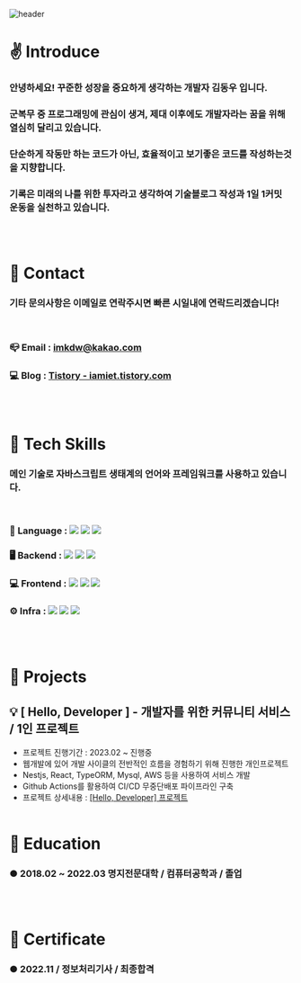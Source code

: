 ![header](https://capsule-render.vercel.app/api?type=waving&color=auto&height=300&section=header&text=Hello!%20I'm%20Dongwoo-Kim&fontSize=60)

# ✌ Introduce

### 안녕하세요! 꾸준한 성장을 중요하게 생각하는 개발자 김동우 입니다.

### 군복무 중 프로그래밍에 관심이 생겨, 제대 이후에도 개발자라는 꿈을 위해 열심히 달리고 있습니다.

### 단순하게 작동만 하는 코드가 아닌, 효율적이고 보기좋은 코드를 작성하는것을 지향합니다.

### 기록은 미래의 나를 위한 투자라고 생각하여 기술블로그 작성과 1일 1커밋 운동을 실천하고 있습니다.

<br/>
<br/>

# 👀 Contact

### 기타 문의사항은 이메일로 연락주시면 빠른 시일내에 연락드리겠습니다!

<br/>

### 📪 Email : imkdw@kakao.com

### 💻 Blog : [Tistory - iamiet.tistory.com](https://iamiet.tistory.com)

<br/>
<br/>

# 🔨 Tech Skills

### 메인 기술로 자바스크립트 생태계의 언어와 프레임워크를 사용하고 있습니다.

<br/>

### 📏 Language : <img src="https://img.shields.io/badge/javascript-F7DF1E?style=for-the-badge&logo=javascript&logoColor=black"> <img src="https://img.shields.io/badge/typescript-3178C6?style=for-the-badge&logo=typescript&logoColor=white"> <img src="https://img.shields.io/badge/python-3776AB?style=for-the-badge&logo=python&logoColor=white">

### 🖥 Backend : <img src="https://img.shields.io/badge/Nestjs-E0234E?style=for-the-badge&logo=Nestjs&logoColor=white"> <img src="https://img.shields.io/badge/ExpressJs-000000?style=for-the-badge&logo=Express&logoColor=white"> <img src="https://img.shields.io/badge/typeorm-E0234E?style=for-the-badge&logo=typeform&logoColor=white">

### 💻 Frontend : <img src="https://img.shields.io/badge/react-61DAFB?style=for-the-badge&logo=react&logoColor=black"> <img src="https://img.shields.io/badge/recoil-0075EB?style=for-the-badge&logo=revolut&logoColor=white"> <img src="https://img.shields.io/badge/styledcomponents-DB7093?style=for-the-badge&logo=styledcomponents&logoColor=white">

### ⚙ Infra : <img src="https://img.shields.io/badge/aws-232F3E?style=for-the-badge&logo=amazonaws&logoColor=white"> <img src="https://img.shields.io/badge/mysql-4479A1?style=for-the-badge&logo=mysql&logoColor=black"> <img src="https://img.shields.io/badge/ubuntu-E95420?style=for-the-badge&logo=ubuntu&logoColor=white">

<br/>
<br/>

# 🎲 Projects

## 💡 [ Hello, Developer ] - 개발자를 위한 커뮤니티 서비스 / 1인 프로젝트

- 프로젝트 진행기간 : 2023.02 ~ 진행중
- 웹개발에 있어 개발 사이클의 전반적인 흐름을 경험하기 위해 진행한 개인프로젝트
- Nestjs, React, TypeORM, Mysql, AWS 등을 사용하여 서비스 개발
- Github Actions를 활용하여 CI/CD 무중단배포 파이프라인 구축
- 프로젝트 상세내용 : [[Hello, Developer] 프로젝트](https://github.com/imkdw/hello_developer)
  <br/>
  <br/>

# 📖 Education

### ● 2018.02 ~ 2022.03 명지전문대학 / 컴퓨터공학과 / 졸업

<br/>
<br/>

# 📑 Certificate

### ● 2022.11 / 정보처리기사 / 최종합격
